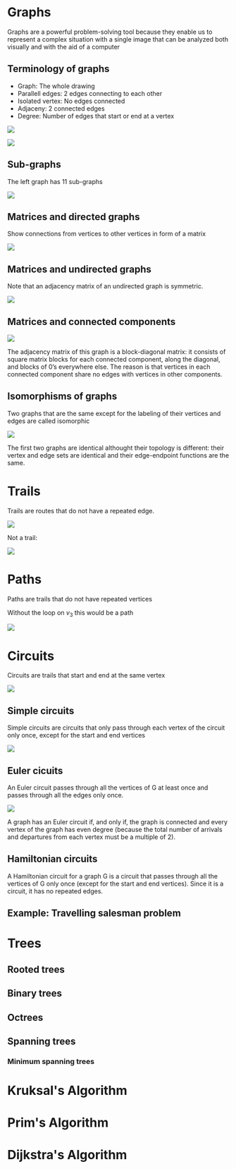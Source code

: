 # Graphs

Graphs are a powerful problem-solving tool because they enable us to represent a complex situation with a single image that can be analyzed both visually and with the aid of a computer

## Terminology of graphs

- Graph: The whole drawing
- Parallell edges: 2 edges connecting to each other
- Isolated vertex: No edges connected
- Adjaceny: 2 connected edges
- Degree: Number of edges that start or end at a vertex

![](26_05_2021_16.39.png)

![](26_05_2021_16.30.png)

## Sub-graphs

The left graph has 11 sub-graphs

![](26_05_2021_16.33.png)

## Matrices and directed graphs

Show connections from vertices to other vertices in form of a matrix

![](26_05_2021_16.46.png)

## Matrices and undirected graphs

Note that an adjacency matrix of an undirected graph is symmetric.

![](26_05_2021_17.07.png)

## Matrices and connected components

![](26_05_2021_17.12.png)

The adjacency matrix of this graph is a block-diagonal matrix: it consists of square matrix blocks for each connected component, along the diagonal, and blocks of 0’s everywhere else. The reason is that vertices in each connected component share no edges with vertices in other components.

## Isomorphisms of graphs

Two graphs that are the same except for the labeling of their vertices and edges are called isomorphic

![](26_05_2021_17.16.png)

The first two graphs are identical althought their topology is different: their vertex and edge sets are identical and their edge-endpoint functions are the same.

# Trails

Trails are routes that do not have a repeated edge.

![](26_05_2021_17.17.png)

Not a trail: 

![](26_05_2021_17.18.png)  

# Paths

Paths are trails that do not have repeated vertices

Without the loop on $v_3$ this would be a path

![](26_05_2021_17.17.png)


# Circuits

Circuits are trails that start and end at the same vertex

![ ](26_05_2021_17.26.png)  

## Simple circuits

Simple circuits are circuits that only pass through each vertex of the circuit only once, except for the start and end vertices

![](26_05_2021_17.27.png)  

## Euler cicuits

An Euler circuit passes through all the vertices of G at least once and passes through all the edges only once.

![](26_05_2021_17.31.png)

A graph has an Euler circuit if, and only if, the graph is connected and every vertex of the graph has even degree (because the total number of arrivals and departures from each vertex must be a multiple of 2).

## Hamiltonian circuits

A Hamiltonian circuit for a graph G is a circuit that passes through all the vertices of G only once (except for the start and end vertices). Since it is a circuit, it has no repeated edges.



## Example: Travelling salesman problem

# Trees

## Rooted trees

## Binary trees

## Octrees

## Spanning trees

### Minimum spanning trees

# Kruksal's Algorithm

# Prim's Algorithm

# Dijkstra's Algorithm